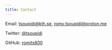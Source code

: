 ```yaml
---
title: Contact
---
```


Email: tsoupidi@kth.se, romy.tsoupidi@proton.me

Twitter: [\@tsoupidi](https://twitter.com/tsoupidi)

GitHub: [romits800](https://github.com/romits800)

